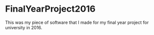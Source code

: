 # FinalYearProject2016
This was my piece of software that I made for my final year project for university in 2016. 
